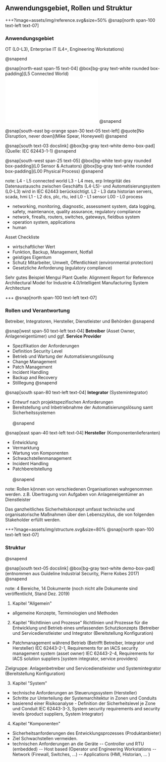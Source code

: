 ## Anwendungsgebiet, Rollen und Struktur

+++?image=assets/img/reference.svg&size=50%
@snap[north span-100 text-left text-07]
### Anwendungsgebiet
OT (L0-L3), Enterprise IT (L4+, Engineering Workstations)

@snapend

@snap[north-east span-15 text-04]
@box[bg-gray text-white rounded box-padding](L5 Connected World)
![](assets/img/f_reference.pdf)
@snapend

@snap[south-east bg-orange span-30 text-05 text-left]
@quote[No Disruption, never down](Mike Spear, Honeywell)
@snapend

@snap[south text-03 docslink]
@box[bg-gray text-white demo-box-pad](Quelle: IEC 62443-1-1)
@snapend

@snap[south-west span-25 text-05]
@box[bg-white text-gray rounded box-padding](L0 Sensor & Actuators)
@box[bg-gray text-white rounded box-padding](L00 Physical Process)
@snapend

note:
L4 - L5 connected world
L3 - L4 mes, erp
Integrität des Datenaustauschs zwischen Geschäfts (L4-L5)- und Automatisierungsystem (L0-L3) wird in IEC 62443 berücksichtigt.
L2 -  L3 data historian servers, scada, hmi
L1 -  L2 dcs, plc, rtu, ied
L0 -  L1 sensor
L00 - L0 process

+ networking, monitoring, diagnostic, assessment system, data logging, safety, maintenance, quality assurance, regulatory compliance
+ network, firealls, routers, switches, gateways, fieldbus system
+ operation system, applications
+ human

Asset Checkliste
- wirtschaftlicher Wert
- Funktion, Backup, Management, Notfall
- geistiges Eigentum
- Schutz Mitarbeiter, Umwelt, Öffentlichkeit (environmental protection)
- Gesetzliche Anforderung (egulatory compliance)

Sehr gutes Beispiel Mengui Plant 
Quelle: Alignment Report for Reference Architectural Model for Industrie 4.0/Intelligent Manufacturing System Architecture

+++
@snap[north span-100 text-left text-07]
### Rollen und Verantwortung
Betreiber, Integratoren, Hersteller, Dienstleister und Behörden
@snapend

@snap[west span-50 text-left text-04]
**Betreiber** (Asset Owner, Anlageneigentümer) und ggf. **Service Provider**
- Spezifikation der Anforderungen
- Definition Security Level
- Betrieb und Wartung der Automatisierungslösung
- Change Management
- Patch Management
- Incident Handling
- Backup and Recovery
- Stilllegung
@snapend

@snap[south span-80 text-left text-04]
**Integrator** (Systemintegrator)
- Entwurf nach projektspezifischen Anforderungen
- Bereitstellung und Inbetriebnahme der Automatisierungslösung samt Sicherheitssystemen
<br><br>
@snapend

@snap[east span-40 text-left text-04]
**Hersteller** (Komponentenlieferanten)
- Entwicklung
- Vermarktung 
- Wartung von Komponenten 
- Schwachstellenmanagement
- Incident Handling 
- Patchbereitstellung
<br><br>
@snapend

note:
Rollen können von verschiedenen Organisationen wahrgenommen werden. z.B. Übertragung von Aufgaben von Anlageneigentümer an Dienstleister

Das ganzheitliches Sicherheitskonzept umfasst technische und organisatorische Maßnahmen über den Lebenszyklus, die von folgenden Stakeholder erfüllt werden.

+++?image=assets/img/structure.svg&size=80%
@snap[north span-100 text-left text-07]
### Struktur
@snapend

@snap[south text-05 docslink]
@box[bg-gray text-white demo-box-pad](entnommen aus Guideline Industrial Security, Pierre Kobes 2017)
@snapend

note: 
4 Bereiche, 14 Dokumente
(noch nicht alle Dokumente sind veröffentlicht, Stand Dez. 2019)

1. Kapitel "Allgemein"
- allgemeine Konzepte, Terminologien und Methoden

2. Kapitel "Richtlinien und Prozesse"
Richtlinien und Prozesse für die Entwicklung und Betrieb eines umfassenden Schutzkonzepts (Betreiber und Servicedienstleister und Integrator (Bereitstellung Konfiguration)
- Patchmanagement während Betrieb (Betrifft Betreiber, Integrator und Hersteller)
IEC 62443-2-1, Requirements for an IACS security management system (asset owner)
IEC 62443-2-4, Requirements for IACS solution suppliers [system integrator, service providers)

Zielgruppe: Anlagenbetreiber und Servicedienstleister und Systemintegrator (Bereitstellung Konfiguration)

3. Kapitel "System"
- technische Anforderungen an Steuerungssystem (Hersteller)
- Schritte zur Unterteilung der Systemarchitektur in Zonen und Conduits
- basierend einer Risikoanalyse - Definition der Sicherheitslevel je Zone und Conduit
IEC 62443-3-3, System security requirements and security levels (product suppliers, System Integrator)

4. Kapitel "Komponenten"
- Sicherheitsanforderungen des Entwicklungsprozesses (Produktanbieter)
- Ziel Schwachstellen vermeiden.
- technischen Anforderungen an die Geräte
-- Controller und RTU (embedded)
-- Host based (Operator und Engineering Workstations
-- Network (Firewall, Switches, ...)
-- Applications (HMI, Historian, ... )